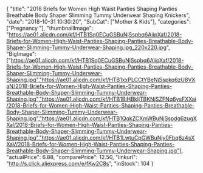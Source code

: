 {
	"title": "2018 Briefs for Women High Waist Panties Shaping Panties Breathable Body Shaper Slimming Tummy Underwear Shaping Knickers",
	"date": "2018-10-31 10:30:20",
	"SubCat": ["Mother & Kids"],
	"categories": ["Pregnancy "],
	"thumbnailImage": "https://ae01.alicdn.com/kf/HTB1Sq0ECuGSBuNjSspbq6AiipXaf/2018-Briefs-for-Women-High-Waist-Panties-Shaping-Panties-Breathable-Body-Shaper-Slimming-Tummy-Underwear-Shaping.jpg_220x220.jpg",
	"BigImage": ["https://ae01.alicdn.com/kf/HTB1Sq0ECuGSBuNjSspbq6AiipXaf/2018-Briefs-for-Women-High-Waist-Panties-Shaping-Panties-Breathable-Body-Shaper-Slimming-Tummy-Underwear-Shaping.jpg","https://ae01.alicdn.com/kf/HTB1xxPLCCtYBeNjSspkq6zU8VXaN/2018-Briefs-for-Women-High-Waist-Panties-Shaping-Panties-Breathable-Body-Shaper-Slimming-Tummy-Underwear-Shaping.jpg","https://ae01.alicdn.com/kf/HTB1BiHBkljTBKNjSZFNq6ysFXXai/2018-Briefs-for-Women-High-Waist-Panties-Shaping-Panties-Breathable-Body-Shaper-Slimming-Tummy-Underwear-Shaping.jpg","https://ae01.alicdn.com/kf/HTB1QqkZCXmWBuNjSspdq6zugXXal/2018-Briefs-for-Women-High-Waist-Panties-Shaping-Panties-Breathable-Body-Shaper-Slimming-Tummy-Underwear-Shaping.jpg","https://ae01.alicdn.com/kf/HTB1LwtuCpGWBuNjy0Fbq6z4sXXaV/2018-Briefs-for-Women-High-Waist-Panties-Shaping-Panties-Breathable-Body-Shaper-Slimming-Tummy-Underwear-Shaping.jpg"],
	"actualPrice": 6.88,
	"comparePrice": 12.50,
	"linkurl": "http://s.click.aliexpress.com/e/fKw2C8s",
	"inStock": 104
}
